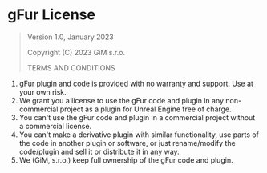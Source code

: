 # gFur License

> Version 1.0, January 2023
> 
> Copyright (C) 2023 GiM s.r.o.
> 
> TERMS AND CONDITIONS

1. gFur plugin and code is provided with no warranty and support. Use at your own risk.
2. We grant you a license to use the gFur code and plugin in any non-commercial project as a plugin for Unreal Engine free of charge.
3. You can't use the gFur code and plugin in a commercial project without a commercial license.
4. You can't make a derivative plugin with similar functionality, use parts of the code in another plugin or software, or just rename/modify the code/plugin and sell it or distribute it in any way.
5. We (GiM, s.r.o.) keep full ownership of the gFur code and plugin.
